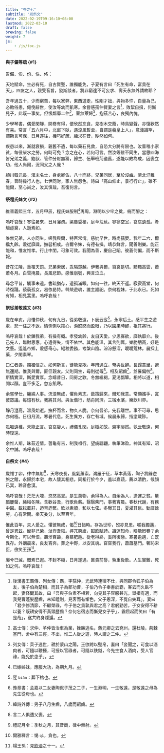 ```yaml
---
title: "卷之七"
subtitle: "疏祭文"
date: 2022-02-19T09:16:10+08:00
lastmod: 2022-03-10
draft: false
brewing: false
weight: 7
js:
    - /js/toc.js
---
```



#### 與子儼等疏 {#1}

告儼、俟、份、佚、佟：

天地賦命，生必有死，自古賢聖，誰獨能免，子夏有言曰「死生有命，富貴在天」，四友之人，親受音旨，發斯談者，將非窮達不可妄求、壽夭永無外請故耶？

吾年過五十，少而窮苦，每以家弊，東西遊走，性剛才拙，與物多忤，自量為己，必貽俗患，僶俛辭世，使汝等幼而飢寒。余嘗感孺仲賢妻之言[^1]，敗絮自擁，何慚兒子，此既一事矣。但恨鄰靡二仲[^2]，室無萊婦[^3]，抱茲苦心，良獨內愧。

少學琴書，偶愛閑靜，開卷有得，便欣然忘食，見樹木交蔭，時鳥變聲，亦復歡然有喜。常言「五六月中，北窗下臥，遇涼風暫至，自謂是羲皇上人」，意淺識罕，謂斯言可保，日月遂往，機巧好疏，緬求在昔，眇然如何。

疾患以來，漸就衰損，親舊不遺，每以藥石見救，自恐大分將有限也。汝輩稚小家貧，每役柴水之勞，何時可免？念之在心，若何可言。然汝等雖不同生，當思四海皆兄弟之義，鮑叔、管仲分財無猜，歸生、伍舉班荊道舊，遂能以敗為成，因喪立功，他人尚爾，況同父之人哉？

潁川韓元長，漢末名士，身處卿佐，八十而終，兄弟同居，至於沒齒。濟北氾稚春，晉時操行人也，七世同財，家人無怨色。詩曰「高山仰止，景行行止」，雖不能爾，至心尚之，汝其慎哉，吾復何言。

[^1]: 後漢書王霸傳、列女傳：霸，字孺仲，光武時連徵不仕，與同郡令狐子伯為友，後子伯為楚相，而其子為郡功曹，子伯乃令子奉書於霸，客去而久臥不起，妻怪問其故，曰「吾與子伯素不相若，向見其子容服甚光，舉措有適，而我兒曹蓬髮歷齒，未知禮則，見客而有慚色，父子恩深，不覺自失耳」，妻曰「君少修清節，不顧榮祿，今子伯之貴孰與君之高？君躬勤苦，子女安得不耕以養？既耕安得不黃頭歷齒？奈何忘宿志而慚兒女子乎」，霸屈起而笑曰「有是哉」，遂共終身隱遁。
[^2]: 高士傳：求仲、羊仲皆治車為業，挫廉逃名，蔣元卿之去兗州，還杜陵，荊棘塞門，舍中有三徑，不出，惟二人從之遊，時人謂之二仲。
[^3]: 列女傳：萊子逃世，耕於蒙山之陽，王欲聘以璧帛，妻曰「妾聞之，可食以酒肉者，可隨以鞭捶，可授以官祿者，可隨以鈇鉞，今先生食人酒肉，受人官祿，能免於患乎」。


#### 祭程氏妹文 {#2}

維晉義熙三年，五月甲辰，程氏妹服制[^4]再周，淵明以少牢之奠，俯而酹之：

嗚呼哀哉！寒往暑來，日月寖疏。梁塵委積，庭草荒蕪。寥寥空室，哀哀遺孤。肴觴虛奠，人逝焉如。

誰無兄弟，人亦同生。嗟我與爾，特百常情。慈妣早世，時尚孺嬰。我年二六，爾纔九齡。爰從靡識，撫髫相成。咨爾令妹，有德有操。靖恭鮮言，聞善則樂。能正能和，惟友惟孝。行止中閨，可象可效。我聞為善，慶自己蹈。彼蒼何偏，而不斯報。

昔在江陵，重罹天罰。兄弟索居，乖隔楚越。伊我與爾，百哀是切。黯黯高雲，蕭蕭冬月。白雪掩晨，長風悲節。感惟崩號，興言泣血。

尋念平昔，觸事未遠。書疏猶存，遺孤滿眼。如何一往，終天不返。寂寂高堂，何時復踐。藐藐孤女，曷依曷恃。煢煢遊魂，誰主誰祀。奈何程妹，于此永已。死如有知，相見蒿里。嗚呼哀哉！

[^4]: 已嫁姊妹，應服大功，為期九月。


#### 祭從弟敬遠文 {#3}

歲在辛亥，月惟仲秋，旬有九日，從弟敬遠，卜辰云窆[^5]，永寧后土。感平生之遊處，悲一往之不返，情惻惻以摧心，淚愍愍而盈眼，乃以園果時醪，祖其將行。

嗚呼哀哉！於鑠我弟，有操有概。孝發幼齡，友自天愛。少思寡欲，靡執靡介。後己先人，臨財思惠。心遺得失，情不依世。其色能溫，其言則厲。樂勝朋高，好是文藝。遙遙帝鄉，爰感奇心。絕粒委務，考槃山陰。淙淙懸溜，曖曖荒林。晨採上藥，夕閑素琴。

曰仁者壽，竊獨信之。如何斯言，徒能見欺。年甫過立，奄與世辭。長歸蒿里，邈無還期。惟我與爾，匪但親友。父則同生，母則從母[^6]。相及齠齒[^7]，並罹偏咎[^8]。斯情實深，斯愛實厚。念疇昔日，同房之歡。冬無縕褐，夏渴瓢簞。相將以道，相開以顏。豈不多乏，忽忘飢寒。

余嘗學仕，纏綿人事。流浪無成，懼負素志。斂策歸來，爾知我意。常願攜手，寘彼眾議。每憶有秋，我將其刈。與汝偕行，舫舟同濟。三宿水濱，樂飲川界。

靜月澄高，溫風始逝。撫杯而言，物久人脆。奈何吾弟，先我離世。事不可尋，思亦何極。日徂月流，寒暑代息。死生異方，存亡有域。候晨永歸，指塗載陟。

呱呱遺稚，未能正言。哀哀嫠人，禮儀孔閑。庭樹如故，齋宇廓然。孰云敬遠，何時復還。

余惟人斯，昧茲近情。蓍龜有吉，制我祖行。望旐翩翩，執筆涕盈。神其有知，昭余中誠。嗚呼哀哉！

[^5]: 窆 `biǎn`：葬下棺也。
[^6]: 豫章書：孟嘉以二女妻陶侃子茂之二子，一生淵明，一生敬遠，是敬遠之母為先生從母也。
[^7]: 韓詩外傳：男子八月生齒，八歲而齠齒。
[^8]: 言二人俱遭父喪。


#### 自祭文 {#4}

歲惟丁卯，律中無射[^9]，天寒夜長，風氣蕭索，鴻雁于征，草本黃落，陶子將辭逆旅之館，永歸於本宅，故人悽其相悲，同祖行於今夕，羞以嘉蔬，薦以清酌，候顏已冥，聆音愈漠。

嗚呼哀哉！茫茫大塊，悠悠高旻。是生萬物，余得為人。自余為人，逢運之貧。簞瓢屢罄，絺綌冬陳。含歡谷汲，行歌負薪。翳翳柴門，事我宵晨。春秋代謝，有務中園。載耘載耔，迺育迺繁。欣以素牘，和以七弦。冬曝其日，夏濯其泉。勤靡餘勞，心有常閑。樂天委分，以至百年。

惟此百年，夫人愛之。懼彼無成，愒[^10]日惜時。存為世珍，歿亦見思。嗟我獨邁，曾是異茲。寵非己榮，湼豈吾緇。捽兀窮廬，酣飲賦詩。識運知命，疇能罔眷？余今斯化，可以無恨。壽涉百齡，身慕肥遁。從老得終，奚所復戀。寒暑逾邁，亡既異存。外姻晨來，良友宵奔。葬之中野，以安其魂。窅窅我行，蕭蕭墓門。奢恥宋臣，儉笑王孫[^11]。

廓兮已滅，慨焉已遐。不封不樹，日月遂過。匪貴前譽，孰重後歌。人生實難，死如之何。嗚呼哀哉！

[^9]: 禮記月令：季秋之月，其音商，律中無射。
[^10]: 爾雅釋言：愒 `qì`，貪也。
[^11]: 楊王孫：見[飲酒](../3/#12)之十一。